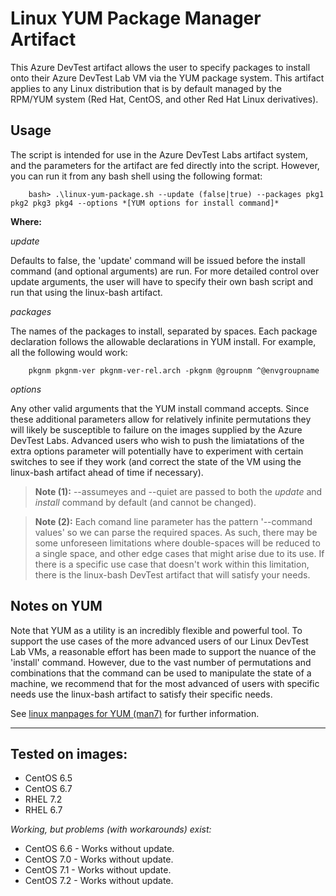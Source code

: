 # Linux YUM Package Manager Artifact
This Azure DevTest artifact allows the user to specify packages to install onto their Azure DevTest Lab VM
via the YUM package system. This artifact applies to any Linux distribution that is by default managed by 
the RPM/YUM system (Red Hat, CentOS, and other Red Hat Linux derivatives).

## Usage 
The script is intended for use in the Azure DevTest Labs artifact system, and the parameters for the artifact are fed directly
into the script. However, you can run it from any bash shell using the following format:

        bash> .\linux-yum-package.sh --update (false|true) --packages pkg1 pkg2 pkg3 pkg4 --options *[YUM options for install command]*  

**Where:**

*update*

Defaults to false, the 'update' command will be issued before the install command (and optional arguments) are run. For more detailed
control over update arguments, the user will have to specify their own bash script and run that using the linux-bash artifact.

*packages*

The names of the packages to install, separated by spaces. Each package declaration follows the allowable declarations in YUM
install. For example, all the following would work:

        pkgnm pkgnm-ver pkgnm-ver-rel.arch -pkgnm @groupnm ^@envgroupname
        
*options*

Any other valid arguments that the YUM install command accepts. Since these additional parameters allow for relatively infinite permutations
they will likely be susceptible to failure on the images supplied by the Azure DevTest Labs. Advanced users who wish to push the limiatations
of the extra options parameter will potentially have to experiment with certain switches to see if they work (and correct the state of
the VM using the linux-bash artifact ahead of time if necessary).

> **Note (1):** --assumeyes and --quiet are passed to both the *update* and *install* command by default (and
> cannot be changed).  

> **Note (2):**
> Each comand line parameter has the pattern '--command values' so we can parse the required spaces. As such, there may be some unforeseen
> limitations where double-spaces will be reduced to a single space, and other edge cases that might arise due to its use. If there is a 
> specific use case that doesn't work within this limitation, there is the linux-bash DevTest artifact that will satisfy your needs.

## Notes on YUM
Note that YUM as a utility is an incredibly flexible and powerful tool. To support the use cases of the more advanced users of
our Linux DevTest Lab VMs, a reasonable effort has been made to support the nuance of the 'install' command. However, due to the vast number of 
permutations and combinations that the command can be used to manipulate the state of a machine, we recommend that for the most advanced
of users with specific needs use the linux-bash artifact to satisfy their specific needs.

See [linux manpages for YUM (man7)](http://man7.org/linux/man-pages/man8/yum.8.html) for further information.

---

## Tested on images:
 - CentOS 6.5
 - CentOS 6.7
 - RHEL 7.2
 - RHEL 6.7

*Working, but problems (with workarounds) exist:*    
 - CentOS 6.6 - Works without update.
 - CentOS 7.0 - Works without update.
 - CentOS 7.1 - Works without update.
 - CentOS 7.2 - Works without update.
